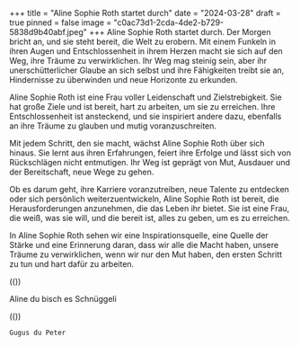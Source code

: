 +++
title = "Aline Sophie Roth startet durch"
date = "2024-03-28"
draft = true
pinned = false
image = "c0ac73d1-2cda-4de2-b729-5838d9b40abf.jpeg"
+++
Aline Sophie Roth startet durch. Der Morgen bricht an, und sie steht bereit, die Welt zu erobern. Mit einem Funkeln in ihren Augen und Entschlossenheit in ihrem Herzen macht sie sich auf den Weg, ihre Träume zu verwirklichen. Ihr Weg mag steinig sein, aber ihr unerschütterlicher Glaube an sich selbst und ihre Fähigkeiten treibt sie an, Hindernisse zu überwinden und neue Horizonte zu erkunden.

Aline Sophie Roth ist eine Frau voller Leidenschaft und Zielstrebigkeit. Sie hat große Ziele und ist bereit, hart zu arbeiten, um sie zu erreichen. Ihre Entschlossenheit ist ansteckend, und sie inspiriert andere dazu, ebenfalls an ihre Träume zu glauben und mutig voranzuschreiten.

Mit jedem Schritt, den sie macht, wächst Aline Sophie Roth über sich hinaus. Sie lernt aus ihren Erfahrungen, feiert ihre Erfolge und lässt sich von Rückschlägen nicht entmutigen. Ihr Weg ist geprägt von Mut, Ausdauer und der Bereitschaft, neue Wege zu gehen.

Ob es darum geht, ihre Karriere voranzutreiben, neue Talente zu entdecken oder sich persönlich weiterzuentwickeln, Aline Sophie Roth ist bereit, die Herausforderungen anzunehmen, die das Leben ihr bietet. Sie ist eine Frau, die weiß, was sie will, und die bereit ist, alles zu geben, um es zu erreichen.

In Aline Sophie Roth sehen wir eine Inspirationsquelle, eine Quelle der Stärke und eine Erinnerung daran, dass wir alle die Macht haben, unsere Träume zu verwirklichen, wenn wir nur den Mut haben, den ersten Schritt zu tun und hart dafür zu arbeiten.

((<box>))

Aline du bisch es Schnüggeli

((<box>))

```
Gugus du Peter
```